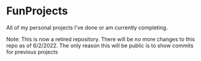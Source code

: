 # FunProjects
All of my personal projects I've done or am currently completing.

Note: This is now a retired repository. There will be no more changes to this repo as of 6/2/2022.
The only reason this will be public is to show commits for previous projects
